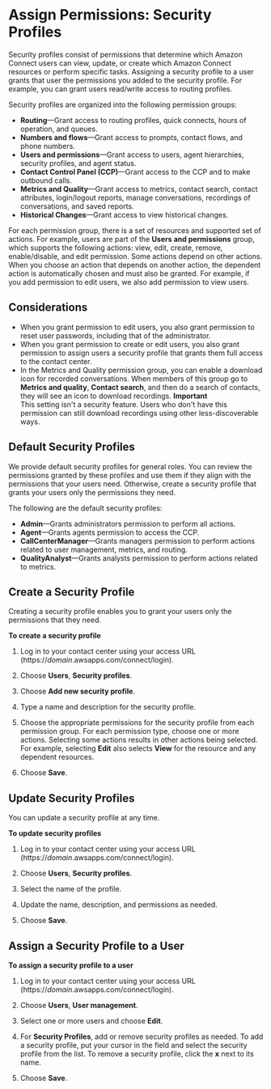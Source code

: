 # Assign Permissions: Security Profiles<a name="connect-security-profiles"></a>

Security profiles consist of permissions that determine which Amazon Connect users can view, update, or create which Amazon Connect resources or perform specific tasks\. Assigning a security profile to a user grants that user the permissions you added to the security profile\. For example, you can grant users read/write access to routing profiles\.

Security profiles are organized into the following permission groups:
+ **Routing**—Grant access to routing profiles, quick connects, hours of operation, and queues\.
+ **Numbers and flows**—Grant access to prompts, contact flows, and phone numbers\.
+ **Users and permissions**—Grant access to users, agent hierarchies, security profiles, and agent status\.
+ **Contact Control Panel \(CCP\)**—Grant access to the CCP and to make outbound calls\.
+ **Metrics and Quality**—Grant access to metrics, contact search, contact attributes, login/logout reports, manage conversations, recordings of conversations, and saved reports\.
+ **Historical Changes**—Grant access to view historical changes\.

For each permission group, there is a set of resources and supported set of actions\. For example, users are part of the **Users and permissions** group, which supports the following actions: view, edit, create, remove, enable/disable, and edit permission\. Some actions depend on other actions\. When you choose an action that depends on another action, the dependent action is automatically chosen and must also be granted\. For example, if you add permission to edit users, we also add permission to view users\.

## Considerations<a name="considerations"></a>
+ When you grant permission to edit users, you also grant permission to reset user passwords, including that of the administrator\.
+ When you grant permission to create or edit users, you also grant permission to assign users a security profile that grants them full access to the contact center\.
+ In the Metrics and Quality permission group, you can enable a download icon for recorded conversations\. When members of this group go to **Metrics and quality**, **Contact search**, and then do a search of contacts, they will see an icon to download recordings\. 
**Important**  
This setting isn't a security feature\. Users who don't have this permission can still download recordings using other less\-discoverable ways\.

## Default Security Profiles<a name="default-security-profiles"></a>

We provide default security profiles for general roles\. You can review the permissions granted by these profiles and use them if they align with the permissions that your users need\. Otherwise, create a security profile that grants your users only the permissions they need\.

The following are the default security profiles:
+ **Admin**—Grants administrators permission to perform all actions\.
+ **Agent**—Grants agents permission to access the CCP\.
+ **CallCenterManager**—Grants managers permission to perform actions related to user management, metrics, and routing\.
+ **QualityAnalyst**—Grants analysts permission to perform actions related to metrics\.

## Create a Security Profile<a name="create-security-profile"></a>

Creating a security profile enables you to grant your users only the permissions that they need\.

**To create a security profile**

1. Log in to your contact center using your access URL \(https://*domain*\.awsapps\.com/connect/login\)\.

1. Choose **Users**, **Security profiles**\.

1. Choose **Add new security profile**\.

1. Type a name and description for the security profile\.

1. Choose the appropriate permissions for the security profile from each permission group\. For each permission type, choose one or more actions\. Selecting some actions results in other actions being selected\. For example, selecting **Edit** also selects **View** for the resource and any dependent resources\.

1. Choose **Save**\.

## Update Security Profiles<a name="update-security-profiles"></a>

You can update a security profile at any time\.

**To update security profiles**

1. Log in to your contact center using your access URL \(https://*domain*\.awsapps\.com/connect/login\)\.

1. Choose **Users**, **Security profiles**\.

1. Select the name of the profile\.

1. Update the name, description, and permissions as needed\.

1. Choose **Save**\.

## Assign a Security Profile to a User<a name="assign-security-profile"></a>

**To assign a security profile to a user**

1. Log in to your contact center using your access URL \(https://*domain*\.awsapps\.com/connect/login\)\.

1. Choose **Users**, **User management**\.

1. Select one or more users and choose **Edit**\.

1. For **Security Profiles**, add or remove security profiles as needed\. To add a security profile, put your cursor in the field and select the security profile from the list\. To remove a security profile, click the **x** next to its name\. 

1. Choose **Save**\.